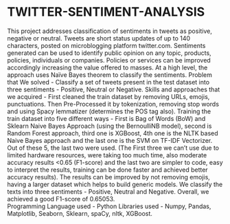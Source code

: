 # TWITTER-SENTIMENT-ANALYSIS
This project addresses classification of sentiments in tweets as positive, negative or neutral. Tweets are short status updates of up to 140 characters, posted on microblogging platform twitter.com. Sentiments generated can be used to identify public opinion on any topic, products, policies, individuals or companies. Policies or services can be improved accordingly increasing the value offered to masses.  At a high level, the approach uses Naïve Bayes theorem to classify the sentiments. 
Problem that We solved - Classify a set of tweets present in the test dataset into three sentiments - Positive, Neutral or Negative.
Skills and approaches that we acquired - 
First cleaned the train dataset by removing URLs, emojis, punctuations. Then Pre-Processed it by tokenization, removing stop words and using Spacy lemmatizer (determines the POS tag also).
Training the train dataset into five different ways - First is Bag of Words (BoW) and Sklearn Naive Bayes Approach (using the BernoulliNB model), second is Random Forest approach, third one is XGBoost, 4th one is the NLTK based Naive Bayes approach and the last one is the SVM on TF-IDF Vectorizer. Out of these 5, the last two were used. (The First three we can’t use due to limited hardware resources, were taking too much time, also moderate accuracy results <0.65 (F1-score)  and the last two are simpler to code, easy to interpret the results, training can be done faster and achieved better accuracy results). 
The results can be improved by not removing emojis, having a larger dataset which helps to build generic models.
We classify the texts into three sentiments - Positive, Neutral and Negative. Overall, we achieved a good F1-score of 0.65053.  
Programming Language used - Python
Libraries used - Numpy, Pandas, Matplotlib, Seaborn, Sklearn, spaCy, nltk, XGBoost.

